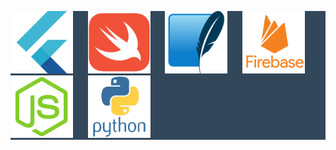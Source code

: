 
<div style="background-color: #33475b">
 
  <img src="https://github.com/devicons/devicon/blob/master/icons/flutter/flutter-original.svg" alt="Node" width="100" height="100"/> &nbsp;&nbsp;&nbsp;&nbsp;
  <img src="https://github.com/devicons/devicon/blob/master/icons/swift/swift-original.svg" alt="Node" width="100" height="100"/> &nbsp;&nbsp;&nbsp;&nbsp;
  <img src="https://github.com/devicons/devicon/blob/master/icons/sqlite/sqlite-original.svg" alt="Node" width="100" height="100"/> &nbsp;&nbsp;&nbsp;&nbsp;
  <img src="https://github.com/devicons/devicon/blob/master/icons/firebase/firebase-plain-wordmark.svg" alt="Node" width="100" height="100"/> &nbsp;&nbsp;&nbsp;&nbsp;
  <img src="https://github.com/devicons/devicon/blob/master/icons/nodejs/nodejs-plain.svg" alt="Node" width="100" height="100"/> &nbsp;&nbsp;&nbsp;&nbsp;
  <img src="https://github.com/devicons/devicon/blob/master/icons/python/python-original-wordmark.svg" alt="Node" width="100" height="100"/> &nbsp;&nbsp;&nbsp;&nbsp;
</div>
